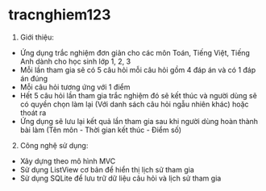 # tracnghiem123
1. Giới thiệu:
  - Ứng dụng trắc nghiệm đơn giản cho các môn Toán, Tiếng Việt, Tiếng Anh dành cho học sinh lớp 1, 2, 3
  - Mỗi lần tham gia sẽ có 5 câu hỏi mỗi câu hỏi gồm 4 đáp án và có 1 đáp án đúng
  - Mỗi câu hỏi tương ứng với 1 điểm
  - Hết 5 câu hỏi lần tham gia trắc nghiệm đó sẽ kết thúc và người dùng sẽ có quyền chọn làm lại (Với danh sách câu hỏi ngẫu nhiên khác) hoặc thoát ra
  - Ứng dụng sẽ lưu lại kết quả lần tham gia sau khi người dùng hoàn thành bài làm (Tên môn - Thời gian kết thúc - Điểm số)
2. Công nghệ sử dụng:
  - Xây dựng theo mô hình MVC
  - Sử dụng ListView cơ bản để hiển thị lịch sử tham gia
  - Sử dụng SQLite để lưu trữ dữ liệu câu hỏi và lịch sử tham gia
